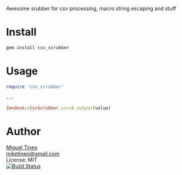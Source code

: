 Awesome srubber for csv processing, macro string escaping and stuff

Install
=======

```Bash
gem install csv_scrubber
```

Usage
=====

```Ruby
require 'csv_scrubber'

...

Zendesk::CsvScrubber.scrub_output(value)
```

Author
======
[Miguel Tineo](http://github.com/miketineo)<br/>
miketineo@gmail.com<br/>
License: MIT<br/>
[![Build Status](https://travis-ci.org/grosser/csv_scrubber.png)](https://travis-ci.org/zendesk/csv_scrubber)
